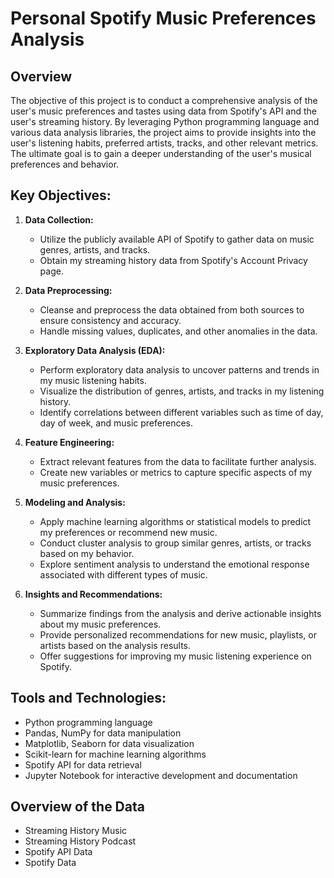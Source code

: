 # **Personal Spotify Music Preferences Analysis**

## **Overview**
The objective of this project is to conduct a comprehensive analysis of the user's music preferences and tastes using data from Spotify's API and the user's streaming history. By leveraging Python programming language and various data analysis libraries, the project aims to provide insights into the user's listening habits, preferred artists, tracks, and other relevant metrics. The ultimate goal is to gain a deeper understanding of the user's musical preferences and behavior.

## **Key Objectives:**
1. **Data Collection:**
   - Utilize the publicly available API of Spotify to gather data on music genres, artists, and tracks.
   - Obtain my streaming history data from Spotify's Account Privacy page.

2. **Data Preprocessing:**
   - Cleanse and preprocess the data obtained from both sources to ensure consistency and accuracy.
   - Handle missing values, duplicates, and other anomalies in the data.

3. **Exploratory Data Analysis (EDA):**
   - Perform exploratory data analysis to uncover patterns and trends in my music listening habits.
   - Visualize the distribution of genres, artists, and tracks in my listening history.
   - Identify correlations between different variables such as time of day, day of week, and music preferences.

4. **Feature Engineering:**
   - Extract relevant features from the data to facilitate further analysis.
   - Create new variables or metrics to capture specific aspects of my music preferences.

5. **Modeling and Analysis:**
   - Apply machine learning algorithms or statistical models to predict my preferences or recommend new music.
   - Conduct cluster analysis to group similar genres, artists, or tracks based on my behavior.
   - Explore sentiment analysis to understand the emotional response associated with different types of music.

6. **Insights and Recommendations:**
   - Summarize findings from the analysis and derive actionable insights about my music preferences.
   - Provide personalized recommendations for new music, playlists, or artists based on the analysis results.
   - Offer suggestions for improving my music listening experience on Spotify.
  
## **Tools and Technologies:**
- Python programming language
- Pandas, NumPy for data manipulation
- Matplotlib, Seaborn for data visualization
- Scikit-learn for machine learning algorithms
- Spotify API for data retrieval
- Jupyter Notebook for interactive development and documentation

## **Overview of the Data**
- Streaming History Music
- Streaming History Podcast
- Spotify API Data
- Spotify Data
